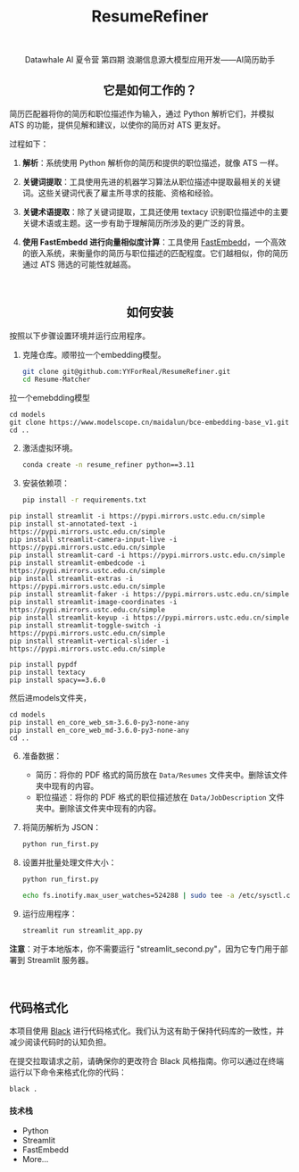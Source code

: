 <div align="center">

# ResumeRefiner

</div>

<br>

<div align="center">

Datawhale AI 夏令营 第四期 浪潮信息源大模型应用开发——AI简历助手



## 它是如何工作的？

</div>

简历匹配器将你的简历和职位描述作为输入，通过 Python 解析它们，并模拟 ATS 的功能，提供见解和建议，以使你的简历对 ATS 更友好。

过程如下：

1. **解析**：系统使用 Python 解析你的简历和提供的职位描述，就像 ATS 一样。

2. **关键词提取**：工具使用先进的机器学习算法从职位描述中提取最相关的关键词。这些关键词代表了雇主所寻求的技能、资格和经验。

3. **关键术语提取**：除了关键词提取，工具还使用 textacy 识别职位描述中的主要关键术语或主题。这一步有助于理解简历所涉及的更广泛的背景。

4. **使用 FastEmbedd 进行向量相似度计算**：工具使用 [FastEmbedd](https://github.com/qdrant/fastembed)，一个高效的嵌入系统，来衡量你的简历与职位描述的匹配程度。它们越相似，你的简历通过 ATS 筛选的可能性就越高。

<br/>

<div align="center">

## 如何安装

</div>

按照以下步骤设置环境并运行应用程序。

1. 克隆仓库。顺带拉一个embedding模型。

   ```bash
   git clone git@github.com:YYForReal/ResumeRefiner.git
   cd Resume-Matcher
   ```

拉一个emebdding模型
```
cd models
git clone https://www.modelscope.cn/maidalun/bce-embedding-base_v1.git
cd ..
```
   

2. 激活虚拟环境。

   ```bash
   conda create -n resume_refiner python==3.11
   ```

5. 安装依赖项：

   ```bash
   pip install -r requirements.txt
   ```

```
pip install streamlit -i https://pypi.mirrors.ustc.edu.cn/simple
pip install st-annotated-text -i https://pypi.mirrors.ustc.edu.cn/simple
pip install streamlit-camera-input-live -i https://pypi.mirrors.ustc.edu.cn/simple
pip install streamlit-card -i https://pypi.mirrors.ustc.edu.cn/simple
pip install streamlit-embedcode -i https://pypi.mirrors.ustc.edu.cn/simple
pip install streamlit-extras -i https://pypi.mirrors.ustc.edu.cn/simple
pip install streamlit-faker -i https://pypi.mirrors.ustc.edu.cn/simple
pip install streamlit-image-coordinates -i https://pypi.mirrors.ustc.edu.cn/simple
pip install streamlit-keyup -i https://pypi.mirrors.ustc.edu.cn/simple
pip install streamlit-toggle-switch -i https://pypi.mirrors.ustc.edu.cn/simple
pip install streamlit-vertical-slider -i https://pypi.mirrors.ustc.edu.cn/simple
```

```
pip install pypdf
pip install textacy
pip install spacy==3.6.0 
```



然后进models文件夹，
```
cd models
pip install en_core_web_sm-3.6.0-py3-none-any
pip install en_core_web_md-3.6.0-py3-none-any
cd ..

```

6. 准备数据：

   - 简历：将你的 PDF 格式的简历放在 `Data/Resumes` 文件夹中。删除该文件夹中现有的内容。
   - 职位描述：将你的 PDF 格式的职位描述放在 `Data/JobDescription` 文件夹中。删除该文件夹中现有的内容。

7. 将简历解析为 JSON：

   ```python
   python run_first.py
   ```

8. 设置并批量处理文件大小：

   ```python
   python run_first.py
   ```

   ```bash
   echo fs.inotify.max_user_watches=524288 | sudo tee -a /etc/sysctl.conf && sudo sysctl -p
   ```

9. 运行应用程序：

   ```python
   streamlit run streamlit_app.py
   ```

**注意**：对于本地版本，你不需要运行 "streamlit_second.py"，因为它专门用于部署到 Streamlit 服务器。


<br/>


## 代码格式化

本项目使用 [Black](https://black.readthedocs.io/en/stable/) 进行代码格式化。我们认为这有助于保持代码库的一致性，并减少阅读代码时的认知负担。

在提交拉取请求之前，请确保你的更改符合 Black 风格指南。你可以通过在终端运行以下命令来格式化你的代码：

```sh
black .
```

#### 技术栈

- Python 
- Streamlit 
- FastEmbedd 
- More...

<br/>